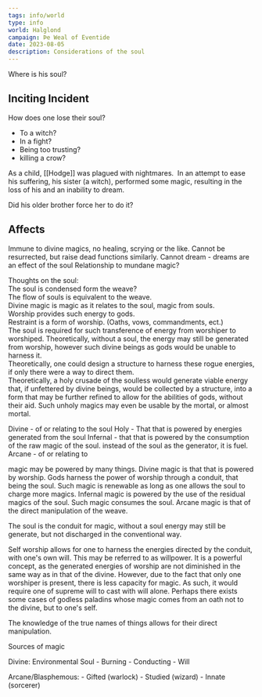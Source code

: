 ```yaml
---
tags: info/world
type: info
world: Halglond
campaign: Þe Weal of Eventide
date: 2023-08-05
description: Considerations of the soul
---
```

Where is his soul?

## Inciting Incident

How does one lose their soul?
- To a witch?
- In a fight?
- Being too trusting?
- killing a crow?



As a child, [[Hodge]] was plagued with nightmares.  In an attempt to ease his suffering, his sister (a witch), performed some magic, resulting in the loss of his and an inability to dream.

Did his older brother force her to do it?

## Affects

Immune to divine magics, no healing, scrying or the like.
Cannot be resurrected, but raise dead functions similarly.
Cannot dream - dreams are an effect of the soul
Relationship to mundane magic?


Thoughts on the soul:  
The soul is condensed form the weave?  
The flow of souls is equivalent to the weave.  
Divine magic is magic as it relates to the soul, magic from souls.  
Worship provides such energy to gods.  
Restraint is a form of worship. (Oaths, vows, commandments, ect.)  
The soul is required for such transference of energy from worshiper to worshiped.
Theoretically, without a soul, the energy may still be generated from worship, however such divine beings as gods would be unable to harness it.  
Theoretically, one could design a structure to harness these rogue energies, if only there were a way to direct them.  
Theoretically, a holy crusade of the soulless would generate viable energy that, if unfettered by divine beings, would be collected by a structure, into a form that may be further refined to allow for the abilities of gods, without their aid. Such unholy magics may even be usable by the mortal, or almost mortal.


Divine - of or relating to the soul
	Holy - That that is powered by energies generated from the soul
	Infernal - that that is powered by the consumption of the raw magic of the soul.  instead of the soul as the generator, it is fuel.
Arcane - of or relating to 

magic may be powered by many things.
Divine magic is that that is powered by worship.  Gods harness the power of worship through a conduit, that being the soul.  Such magic is renewable as long as one allows the soul to charge more magics.
Infernal magic is powered by the use of the residual magics of the soul.  Such magic consumes the soul.
Arcane magic is that of the direct manipulation of the weave.


The soul is the conduit for magic,
without a soul energy may still be generate, but not discharged in the conventional way.

Self worship allows for one to harness the energies directed by the conduit, with one's own will.  This may be referred to as willpower.  It is a powerful concept, as the generated energies of worship are not diminished in the same way as in that of the divine.  However, due to the fact that only one worshiper is present, there is less capacity for magic.  As such, it would require one of supreme will to cast with will alone.
Perhaps there exists some cases of godless paladins whose magic comes from an oath not to the divine, but to one's self.

The knowledge of the true names of things allows for their direct manipulation.

Sources of magic

Divine:
Environmental
Soul
 \- Burning
 \- Conducting
 \- Will
 
Arcane/Blasphemous:
 \- Gifted (warlock)
 \- Studied (wizard)
 \- Innate (sorcerer)